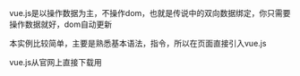 vue.js是以操作数据为主，不操作dom，也就是传说中的双向数据绑定，你只需要操作数据就好，dom自动更新

本实例比较简单，主要是熟悉基本语法，指令，所以在页面直接引入vue.js  

vue.js从官网上直接下载用<script>标签引入即可  当然也可以npm install vue进行下载安装

index.html主要是vue的基本语法及用法

demo.html主要是写一个简单的todolist的小实例

lift.html主要是vue的生命周期
trans.html 示例了vue动画   可以结合animation.css来定义动画效果，也可以用velocity.js来做动画
